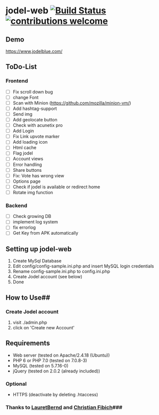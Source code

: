 # jodel-web [![Build Status](https://scrutinizer-ci.com/g/mmainstreet/jodel-web/badges/build.png?b=master)](https://scrutinizer-ci.com/g/mmainstreet/jodel-web/build-status/master) [![contributions welcome](https://img.shields.io/badge/contributions-welcome-brightgreen.svg?style=flat)](https://github.com/mmainstreet/jodel-web/issues)


## Demo ##
https://www.jodelblue.com/

## ToDo-List ##
### Frontend ###
- [ ] Fix scroll down bug
- [ ] change Font
- [ ] Scan with Minion (https://github.com/mozilla/minion-vm/)
- [ ] Add hashtag-support
- [ ] Send img
- [ ] Add geolocate button
- [ ] Check with acunetix pro
- [ ] Add Login
- [ ] Fix Link upvote marker
- [ ] Add loading icon
- [ ] Html cache
- [ ] Flag jodel
- [ ] Account views
- [ ] Error handling
- [ ] Share buttons
- [ ] Fix: Vote has wrong view
- [ ] Options page
- [ ] Check if jodel is available or redirect home
- [ ] Rotate img function

### Backend ###
- [ ] Check growing DB
- [ ] implement log system
- [ ] fix errorlog
- [ ] Get Key from APK automatically

## Setting up jodel-web ##
1. Create MySql Database
2. Edit config/config-sample.ini.php and insert MySQL login credentials
3. Rename config-sample.ini.php to config.ini.php
4. Create Jodel account (see below)
5. Done


## How to Use##
### Create Jodel account ###
1. visit ./admin.php
2. click on 'Create new Account'


## Requirements ##
+ Web server (tested on Apache/2.4.18 (Ubuntu))
+ PHP 6 or PHP 7.0 (tested on 7.0.8-3)
+ MySQL (tested on 5.7.16-0)
+ jQuery (tested on 2.0.2 (already included)) 

### Optional ###
+ HTTPS (deactivate by deleting .htaccess)

### Thanks to [LauretBernd](https://github.com/LauertBernd) and [Christian Fibich](https://bitbucket.org/cfib90/)###
